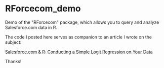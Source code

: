 # RForcecom_demo
Demo of the "RForcecom" package, which allows you to query and analyze Salesforce.com data in R.

The code I posted here serves as companion to an article I wrote on the subject:

[Salesforce.com & R: Conducting a Simple Logit Regression on Your Data](https://www.linkedin.com/pulse/salesforcecom-r-conducting-simple-logit-regression-your-matt-lunkes?trk=pulse_spock-articles/ "Salesforce.com & R: Conducting a Simple Logit Regression on Your Data")

Thanks!